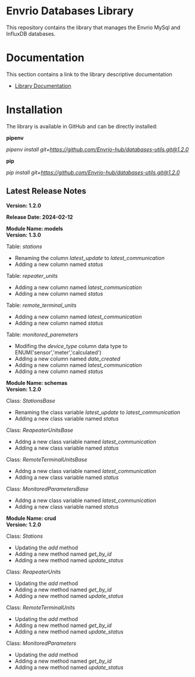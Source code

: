 # Envrio Databases Library

This repository contains the library that manages the Envrio MySql and InfluxDB databases.

# Documentation

This section contains a link to the library descriptive documentation
+ <a href="https://envrio.org/documentation/databases_library/dl_doc.html">Library Documentation</a>

# Installation

The library is available in GitHub and can be directly installed:<br>

**pipenv**

*pipenv install git+https://github.com/Envrio-hub/databases-utils.git@1.2.0*

**pip**

*pip install git+https://github.com/Envrio-hub/databases-utils.git@1.2.0*

## Latest Release Notes

**Version: 1.2.0**

**Release Date: 2024-02-12**

**Module Name: models**
<br>
**Version: 1.3.0**

Table: *stations*
+ Renaming the column *latest_update* to *latest_communication*
+ Adding a new column named *status*

Table: *repeater_units*
+ Adding a new column named *latest_communication*
+ Adding a new column named *status*

Table: *remote_terminal_units*
+ Adding a new column named *latest_communication*
+ Adding a new column named *status*

Table: *monitored_paremeters*
+ Modifing the *device_type* column data type to ENUM('sensor','meter','calculated')
+ Adding a new column named *date_created*
+ Adding a new column named *latest_communication*
+ Adding a new column named *status*

**Module Name: schemas**
<br>
**Version: 1.2.0**

Class: *StationsBase*
+ Renaming the class variable *latest_update* to *latest_communication*
+ Adding a new class variable named *status*
  
Class: *ReapeaterUnitsBase*
+ Addng a new class variable named *latest_communication*
+ Adding a new class variable named *status*

Class: *RemoteTerminalUnitsBase*
+ Addng a new class variable named *latest_communication*
+ Adding a new class variable named *status*

Class: *MonitoredParametersBase*
+ Addng a new class variable named *latest_communication*
+ Adding a new class variable named *status*

**Module Name: crud**
<br>
**Version: 1.2.0**

Class: *Stations*
+ Updating the *add* method
+ Adding a new method named *get_by_id*
+ Adding a new method named *update_status*

Class: *ReapeaterUnits*
+ Updating the *add* method
+ Adding a new method named *get_by_id*
+ Adding a new method named *update_status*

Class: *RemoteTerminalUnits*
+ Updating the *add* method
+ Adding a new method named *get_by_id*
+ Adding a new method named *update_status*

Class: *MonitoredParameters*
+ Updating the *add* method
+ Adding a new method named *get_by_id*
+ Adding a new method named *update_status*

